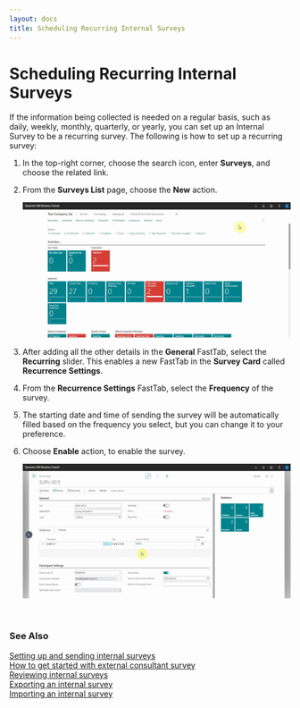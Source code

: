 ```yaml
---
layout: docs
title: Scheduling Recurring Internal Surveys
---
```


# Scheduling Recurring Internal Surveys

If the information being collected is needed on a regular basis, such as daily, weekly, monthly, quarterly, or yearly, you can set up an Internal Survey to be a recurring survey. The following is how to set up a recurring survey:
1. In the top-right corner, choose the search icon, enter **Surveys**, and choose the related link.
2. From the **Surveys List** page, choose the **New** action.

   ![](media/garagehive-internal-surveys01.gif)

3. After adding all the other details in the **General** FastTab, select the **Recurring** slider. This enables a new FastTab in the **Survey Card** called **Recurrence Settings**.
4. From the **Recurrence Settings** FastTab, select the **Frequency** of the survey.
5. The starting date and time of sending the survey will be automatically filled based on the frequency you select, but you can change it to your preference.
6. Choose **Enable** action, to enable the survey.

   ![](media/garagehive-internal-surveys02.gif)

   <br>

### **See Also**

[Setting up and sending internal surveys](garagehive-setting-up-and-sending-internal-surveys.html) \
[How to get started with external consultant survey](garagehive-how-to-get-started-with-external-consultant-survey.html) \
[Reviewing internal surveys](reviewing-internal-surveys.html) \
[Exporting an internal survey](garagehive-exporting-an-internal-survey.html) \
[Importing an internal survey](garagehive-importing-an-internal-survey.html)